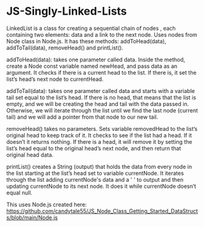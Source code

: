 # JS-Singly-Linked-Lists
LinkedList is a class for creating a sequential chain of nodes , each containing two elements: data and a link to the next node.  Uses nodes from Node class in Node.js. It has these methods:   addToHead(data),  addToTail(data),  removeHead()  and  printList().

addToHead(data):
takes one parameter called data. Inside the method, create a Node const variable named newHead, and pass data as an argument. It checks if there is a current head to the list. If there is, it set the list’s head’s next node to currentHead.

addToTail(data):
takes one parameter called data and starts with a variable tail set equal to the list’s head. If there is no head, that means that the list is empty, and we will be creating the head and tail with the data passed in. Otherwise, we will iterate through the list until we find the last node (current tail) and we will add a pointer from that node to our new tail.

removeHead() 
takes no parameters. Sets variable removedHead to the list’s original head to keep track of it. It checks to see if the list had a head. If it doesn’t it returns nothing. If there is a head, it will remove it by setting the list’s head equal to the original head’s next node, and then return that original head data. 

printList()
creates a String (output) that holds the data from every node in the list starting at the list’s head set to variable currentNode. It iterates through the list adding currentNode's data and a ' ' to output and then updating currentNode to its next node. It does it while currentNode doesn’t equal null.


This uses Node.js created here: https://github.com/candytale55/JS_Node_Class_Getting_Started_DataStructs/blob/main/Node.js
